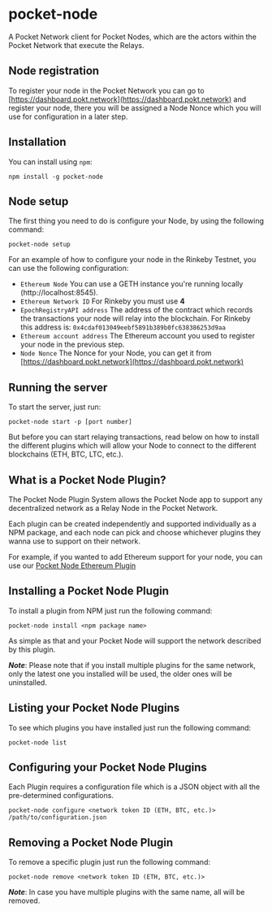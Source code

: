 # pocket-node
A Pocket Network client for Pocket Nodes, which are the actors within the Pocket Network that execute the Relays.

## Node registration
To register your node in the Pocket Network you can go to [https://dashboard.pokt.network](https://dashboard.pokt.network) and register your node, there you will be assigned a Node Nonce which you will use for configuration in a later step.

## Installation
You can install using `npm`:

`npm install -g pocket-node`

## Node setup
The first thing you need to do is configure your Node, by using the following command:

`pocket-node setup`

For an example of how to configure your node in the Rinkeby Testnet, you can use the following configuration:

* `Ethereum Node` You can use a GETH instance you're running locally (http://localhost:8545).
* `Ethereum Network ID` For Rinkeby you must use **4**
* `EpochRegistryAPI address` The address of the contract which records the transactions your node will relay into the blockchain. For Rinkeby this address is: `0x4cdaf013049eebf5891b389b0fc638386253d9aa`
* `Ethereum account address` The Ethereum account you used to register your node in the previous step.
* `Node Nonce` The Nonce for your Node, you can get it from [https://dashboard.pokt.network](https://dashboard.pokt.network)

## Running the server
To start the server, just run:

`pocket-node start -p [port number]`

But before you can start relaying transactions, read below on how to install the different plugins which will allow your Node to connect to the different blockchains (ETH, BTC, LTC, etc.).

## What is a Pocket Node Plugin?
The Pocket Node Plugin System allows the Pocket Node app to support any decentralized network as a Relay Node in the Pocket Network.

Each plugin can be created independently and supported individually as a NPM package, and each node can pick and choose whichever plugins they wanna use to support on their network.

For example, if you wanted to add Ethereum support for your node, you can use our [Pocket Node Ethereum Plugin](https://github.com/pokt-network/pnp-eth)

## Installing a Pocket Node Plugin
To install a plugin from NPM just run the following command:

`pocket-node install <npm package name>`

As simple as that and your Pocket Node will support the network described by this plugin.

***Note***: Please note that if you install multiple plugins for the same network, only the latest one you installed will be used, the older ones will be uninstalled.

## Listing your Pocket Node Plugins
To see which plugins you have installed just run the following command:

`pocket-node list`

## Configuring your Pocket Node Plugins
Each Plugin requires a configuration file which is a JSON object with all the pre-determined configurations.

`pocket-node configure <network token ID (ETH, BTC, etc.)> /path/to/configuration.json`

## Removing a Pocket Node Plugin
To remove a specific plugin just run the following command:

`pocket-node remove <network token ID (ETH, BTC, etc.)>`

***Note***: In case you have multiple plugins with the same name, all will be removed.
